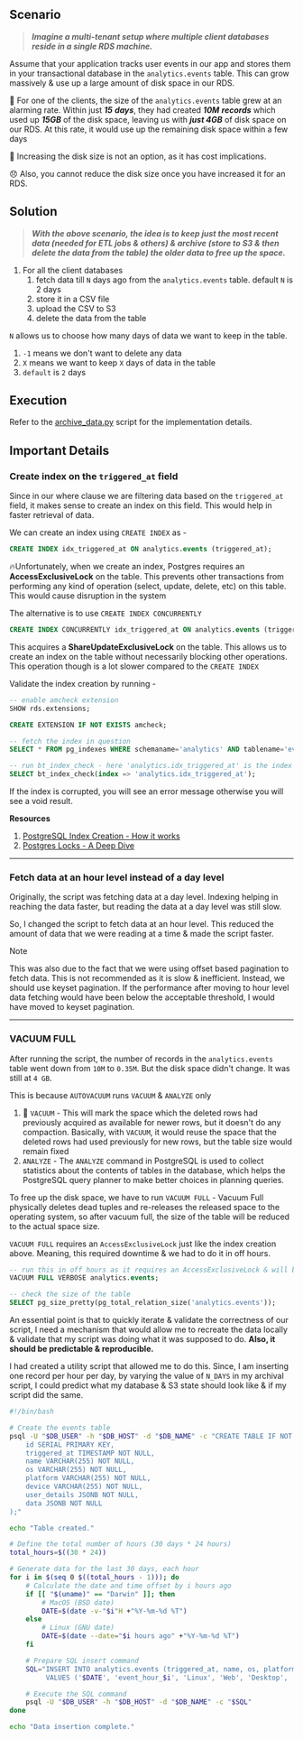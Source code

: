 ## Scenario

> ***Imagine a multi-tenant setup where multiple client databases reside in a single RDS machine.***

Assume that your application tracks user events in our app and stores them in your transactional database in the `analytics.events` table. This can grow massively & use up a large amount of disk space in our RDS.

🤯 For one of the clients, the size of the `analytics.events` table grew at an alarming rate. Within just ***15*** ***days***, they had created ***10M*** ***records*** which used up ***15GB*** of the disk space, leaving us with ***just 4GB*** of disk space on our RDS. At this rate, it would use up the remaining disk space within a few days

💸 Increasing the disk size is not an option, as it has cost implications. 

😞 Also, you cannot reduce the disk size once you have increased it for an RDS.


## Solution
> ***With the above scenario, the idea is to keep just the most recent data (needed for ETL jobs & others) & archive (store to S3 & then delete the data from the table) the older data to free up the space.***

1. For all the client databases
   1. fetch data till `N` days ago from the `analytics.events` table. default `N` is 2 days
   2. store it in a CSV file
   3. upload the CSV to S3
   4. delete the data from the table

`N` allows us to choose how many days of data we want to keep in the table.
1. `-1` means we don't want to delete any data
2. `X` means we want to keep `X` days of data in the table
3. `default` is `2` days

## Execution
Refer to the [archive_data.py](./archive_data.py) script for the implementation details.


## Important Details
### Create index on the `triggered_at` field
Since in our where clause we are filtering data based on the `triggered_at` field, it makes sense to create an index on this field. This would help in faster retrieval of data.

We can create an index using `CREATE INDEX` as -

```sql
CREATE INDEX idx_triggered_at ON analytics.events (triggered_at);
```

🔥Unfortunately, when we create an index, Postgres requires an **AccessExclusiveLock** on the table. This prevents other transactions from performing any kind of operation (select, update, delete, etc) on this table. This would cause disruption in the system

The alternative is to use `CREATE INDEX CONCURRENTLY`

```sql
CREATE INDEX CONCURRENTLY idx_triggered_at ON analytics.events (triggered_at);
```

This acquires a **ShareUpdateExclusiveLock** on the table. This allows us to create an index on the table without necessarily blocking other operations. This operation though is a lot slower compared to the `CREATE INDEX` 

Validate the index creation by running -

```sql
-- enable amcheck extension
SHOW rds.extensions; 

CREATE EXTENSION IF NOT EXISTS amcheck;

-- fetch the index in question
SELECT * FROM pg_indexes WHERE schemaname='analytics' AND tablename='events';

-- run bt_index_check - here 'analytics.idx_triggered_at' is the index name
SELECT bt_index_check(index => 'analytics.idx_triggered_at');
```
If the index is corrupted, you will see an error message otherwise you will see a void result.


**Resources**

1. [PostgreSQL Index Creation - How it works](https://engineering.leanix.net/blog/postgres-index-creation/)
2. [Postgres Locks - A Deep Dive](https://medium.com/@hnasr/postgres-locks-a-deep-dive-9fc158a5641c)

---

### Fetch data at an hour level instead of a day level
Originally, the script was fetching data at a day level. Indexing helping in reaching the data faster, but reading the data at a day level was still slow.

So, I changed the script to fetch data at an hour level. This reduced the amount of data that we were reading at a time & made the script faster.

> [!NOTE]
> This was also due to the fact that we were using offset based pagination to fetch data. This is not recommended as it is slow & inefficient. Instead, we should use keyset pagination. If the performance after moving to hour level data fetching would have been below the acceptable threshold, I would have moved to keyset pagination.

---

### VACUUM FULL

After running the script, the number of records in the `analytics.events` table went down from `10M` to `0.35M`. But the disk space didn't change. It was still at `4 GB`.

This is because `AUTOVACUUM` runs `VACUUM` & `ANALYZE` only

1. 🤔 `VACUUM` - This will mark the space which the deleted rows had previously acquired as available for newer rows, but it doesn't do any compaction. Basically, with `VACUUM`, it would reuse the space that the deleted rows had used previously for new rows, but the table size would remain fixed
2. `ANALYZE` - The `ANALYZE` command in PostgreSQL is used to collect statistics about the contents of tables in the database, which helps the PostgreSQL query planner to make better choices in planning queries.

To free up the disk space, we have to run `VACUUM FULL` - Vacuum Full physically deletes dead tuples and re-releases the released space to the operating system, so after vacuum full, the size of the table will be reduced to the actual space size.

`VACUUM FULL` requires an `AccessExclusiveLock` just like the index creation above. Meaning, this required downtime & we had to do it in off hours. 

```sql
-- run this in off hours as it requires an AccessExclusiveLock & will block all other operations
VACUUM FULL VERBOSE analytics.events;

-- check the size of the table
SELECT pg_size_pretty(pg_total_relation_size('analytics.events'));
```

An essential point is that to quickly iterate & validate the correctness of our script, I need a mechanism that would allow me to recreate the data locally & validate that my script was doing what it was supposed to do. **Also, it should be predictable & reproducible.**

I had created a utility script that allowed me to do this. Since, I am inserting one record per hour per day, by varying the value of `N_DAYS` in my archival script, I could predict what my database & S3 state should look like & if my script did the same.

```bash
#!/bin/bash

# Create the events table
psql -U "$DB_USER" -h "$DB_HOST" -d "$DB_NAME" -c "CREATE TABLE IF NOT EXISTS analytics.events (
    id SERIAL PRIMARY KEY,
    triggered_at TIMESTAMP NOT NULL,
    name VARCHAR(255) NOT NULL,
    os VARCHAR(255) NOT NULL,
    platform VARCHAR(255) NOT NULL,
    device VARCHAR(255) NOT NULL,
    user_details JSONB NOT NULL,
    data JSONB NOT NULL
);"

echo "Table created."

# Define the total number of hours (30 days * 24 hours)
total_hours=$((30 * 24))

# Generate data for the last 30 days, each hour
for i in $(seq 0 $((total_hours - 1))); do
    # Calculate the date and time offset by i hours ago
    if [[ "$(uname)" == "Darwin" ]]; then
        # MacOS (BSD date)
        DATE=$(date -v-"$i"H +"%Y-%m-%d %T")
    else
        # Linux (GNU date)
        DATE=$(date --date="$i hours ago" +"%Y-%m-%d %T")
    fi

    # Prepare SQL insert command
    SQL="INSERT INTO analytics.events (triggered_at, name, os, platform, device, user_details, data)
         VALUES ('$DATE', 'event_hour_$i', 'Linux', 'Web', 'Desktop', '{\"location\": \"unknown\"}', '{\"action\": \"click\", \"item\": \"hour_$i\"}');"

    # Execute the SQL command
    psql -U "$DB_USER" -h "$DB_HOST" -d "$DB_NAME" -c "$SQL"
done

echo "Data insertion complete."
```

